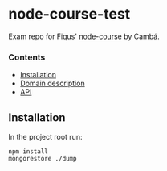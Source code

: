 # node-course-test
Exam repo for Fiqus' [node-course](https://github.com/fiqus/node-course) by Cambá.

### Contents
- [Installation](/README.md#installation)
- [Domain description](/DESCRIPTION.md)
- [API](/API.md)

## Installation
In the project root run:
```
npm install
mongorestore ./dump
```

